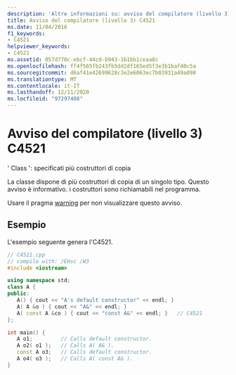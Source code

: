 ```yaml
---
description: 'Altre informazioni su: avviso del compilatore (livello 3) C4521'
title: Avviso del compilatore (livello 3) C4521
ms.date: 11/04/2016
f1_keywords:
- C4521
helpviewer_keywords:
- C4521
ms.assetid: 057d770c-ebcf-44cd-b943-1b1bb1ceaa8c
ms.openlocfilehash: ff4f565fb243fb5dd2df165ed5f3e3b1baf40c5a
ms.sourcegitcommit: d6af41e42699628c3e2e6063ec7b03931a49a098
ms.translationtype: MT
ms.contentlocale: it-IT
ms.lasthandoff: 12/11/2020
ms.locfileid: "97297408"
---
```

# <a name="compiler-warning-level-3-c4521"></a>Avviso del compilatore (livello 3) C4521

' Class ': specificati più costruttori di copia

La classe dispone di più costruttori di copia di un singolo tipo. Questo avviso è informativo. i costruttori sono richiamabili nel programma.

Usare il pragma [warning](../../preprocessor/warning.md) per non visualizzare questo avviso.

## <a name="example"></a>Esempio

L'esempio seguente genera l'C4521.

```cpp
// C4521.cpp
// compile with: /EHsc /W3
#include <iostream>

using namespace std;
class A {
public:
   A() { cout << "A's default constructor" << endl; }
   A( A &o ) { cout << "A&" << endl; }
   A( const A &co ) { cout << "const A&" << endl; }   // C4521
};

int main() {
   A o1;         // Calls default constructor.
   A o2( o1 );   // Calls A( A& ).
   const A o3;   // Calls default constructor.
   A o4( o3 );   // Calls A( const A& ).
}
```
